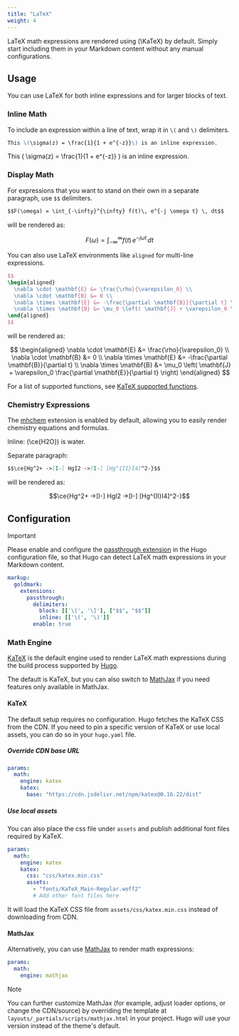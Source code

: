 ```yaml
---
title: "LaTeX"
weight: 4
---
```


LaTeX math expressions are rendered using \(\KaTeX\) by default. Simply start including them in your Markdown content without any manual configurations.

## Usage

You can use LaTeX for both inline expressions and for larger blocks of text.

### Inline Math

To include an expression within a line of text, wrap it in `\(` and `\)` delimiters.

```markdown {filename="page.md"}
This \(\sigma(z) = \frac{1}{1 + e^{-z}}\) is an inline expression.
```

This \( \sigma(z) = \frac{1}{1 + e^{-z}} \) is an inline expression.

### Display Math

For expressions that you want to stand on their own in a separate paragraph, use `$$` delimiters.

```markdown {filename="page.md"}
$$F(\omega) = \int_{-\infty}^{\infty} f(t)\, e^{-j \omega t} \, dt$$
```

will be rendered as:

$$F(\omega) = \int_{-\infty}^{\infty} f(t)\, e^{-j \omega t} \, dt$$

You can also use LaTeX environments like `aligned` for multi-line expressions.

```latex {filename="page.md"}
$$
\begin{aligned}
  \nabla \cdot \mathbf{E} &= \frac{\rho}{\varepsilon_0} \\
  \nabla \cdot \mathbf{B} &= 0 \\
  \nabla \times \mathbf{E} &= -\frac{\partial \mathbf{B}}{\partial t} \\
  \nabla \times \mathbf{B} &= \mu_0 \left( \mathbf{J} + \varepsilon_0 \frac{\partial \mathbf{E}}{\partial t} \right)
\end{aligned}
$$
```

will be rendered as:

$$
\begin{aligned}
  \nabla \cdot \mathbf{E} &= \frac{\rho}{\varepsilon_0} \\
  \nabla \cdot \mathbf{B} &= 0 \\
  \nabla \times \mathbf{E} &= -\frac{\partial \mathbf{B}}{\partial t} \\
  \nabla \times \mathbf{B} &= \mu_0 \left( \mathbf{J} + \varepsilon_0 \frac{\partial \mathbf{E}}{\partial t} \right)
\end{aligned}
$$

For a list of supported functions, see [KaTeX supported functions](https://katex.org/docs/supported.html).

### Chemistry Expressions

The [mhchem][mhchem] extension is enabled by default, allowing you to easily render chemistry equations and formulas.

Inline: \(\ce{H2O}\) is water.

Separate paragraph:

```markdown {filename="page.md"}
$$\ce{Hg^2+ ->[I-] HgI2 ->[I-] [Hg^{II}I4]^2-}$$
```

will be rendered as:

$$\ce{Hg^2+ ->[I-] HgI2 ->[I-] [Hg^{II}I4]^2-}$$

## Configuration

> [!IMPORTANT]
> Please enable and configure the [passthrough extension](https://gohugo.io/content-management/mathematics/) in the Hugo configuration file, so that Hugo can detect LaTeX math expressions in your Markdown content.

```yaml {filename="hugo.yaml"}
markup:
  goldmark:
    extensions:
      passthrough:
        delimiters:
          block: [['\[', '\]'], ["$$", "$$"]]
          inline: [['\(', '\)']]
        enable: true
```

### Math Engine

[KaTeX][katex] is the default engine used to render LaTeX math expressions during the build process supported by [Hugo][hugo-transform-tomath].

The default is KaTeX, but you can also switch to [MathJax][mathjax] if you need features only available in MathJax.

#### KaTeX

The default setup requires no configuration. Hugo fetches the KaTeX CSS from the CDN.
If you need to pin a specific version of KaTeX or use local assets, you can do so in your `hugo.yaml` file.

##### Override CDN base URL

```yaml {filename="hugo.yaml"}
params:
  math:
    engine: katex
    katex:
      base: "https://cdn.jsdelivr.net/npm/katex@0.16.22/dist"
```

##### Use local assets

You can also place the css file under `assets` and publish additional font files required by KaTeX.

```yaml {filename="hugo.yaml"}
params:
  math:
    engine: katex
    katex:
      css: "css/katex.min.css"
      assets:
        - "fonts/KaTeX_Main-Regular.woff2"
        # Add other font files here
```

It will load the KaTeX CSS file from `assets/css/katex.min.css` instead of downloading from CDN.

#### MathJax

Alternatively, you can use [MathJax][mathjax] to render math expressions:

```yaml {filename="hugo.yaml"}
params:
  math:
    engine: mathjax
```

> [!NOTE]
> You can further customize MathJax (for example, adjust loader options, or change the CDN/source) by overriding the template at `layouts/_partials/scripts/mathjax.html` in your project. Hugo will use your version instead of the theme's default.

[katex]: https://katex.org/
[mathjax]: https://www.mathjax.org/
[mhchem]: https://mhchem.github.io/MathJax-mhchem/
[hugo-transform-tomath]: https://gohugo.io/functions/transform/tomath/
